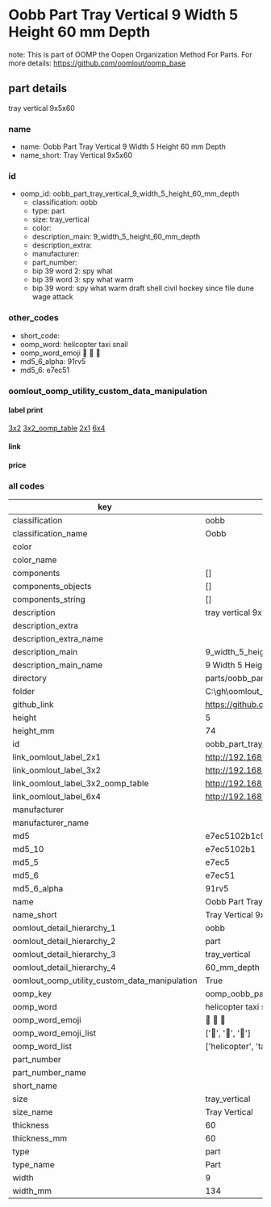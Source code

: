 # Oobb Part Tray Vertical 9 Width 5 Height 60 mm Depth  

note: This is part of OOMP the Oopen Organization Method For Parts. For more details: https://github.com/oomlout/oomp_base

##  part details
  



tray vertical 9x5x60



### name
* name: Oobb Part Tray Vertical 9 Width 5 Height 60 mm Depth
* name_short: Tray Vertical 9x5x60 
### id
* oomp_id: oobb_part_tray_vertical_9_width_5_height_60_mm_depth
  * classification: oobb
  * type: part
  * size: tray_vertical
  * color: 
  * description_main: 9_width_5_height_60_mm_depth
  * description_extra: 
  * manufacturer: 
  * part_number: 
  * bip 39 word 2: spy what
  * bip 39 word 3: spy what warm
  * bip 39 word: spy what warm draft shell civil hockey since file dune wage attack

### other_codes
* short_code: 
* oomp_word: helicopter taxi snail
* oomp_word_emoji :helicopter: :taxi: :snail:
* md5_6_alpha: 91rv5
* md5_6: e7ec51






### oomlout_oomp_utility_custom_data_manipulation
#### label print
[3x2](http://192.168.1.245:1112/?label=oomp%2091rv5)
[3x2_oomp_table](http://192.168.1.108:1112/?label=oomp%2091rv5)
[2x1](http://192.168.1.242:1112/?label=oomp%2091rv5)
[6x4](http://192.168.1.55:1112/?label=oomp%2091rv5)    

#### link

                              

#### price







### all codes 
| key | value |  
| --- | --- |  
| classification | oobb |  
| classification_name | Oobb |  
| color |  |  
| color_name |  |  
| components | [] |  
| components_objects | [] |  
| components_string | [] |  
| description | tray vertical 9x5x60 |  
| description_extra |  |  
| description_extra_name |  |  
| description_main | 9_width_5_height_60_mm_depth |  
| description_main_name | 9 Width 5 Height 60 mm Depth |  
| directory | parts/oobb_part_tray_vertical_9_width_5_height_60_mm_depth |  
| folder | C:\gh\oomlout_oobb_version_4_generated_parts\parts\oobb_part_tray_vertical_9_width_5_height_60_mm_depth |  
| github_link | https://github.com/oomlout/oomlout_oomp_part_src/tree/main/parts/oobb_part_tray_vertical_9_width_5_height_60_mm_depth |  
| height | 5 |  
| height_mm | 74 |  
| id | oobb_part_tray_vertical_9_width_5_height_60_mm_depth |  
| link_oomlout_label_2x1 | http://192.168.1.242:1112/?label=oomp%2091rv5 |  
| link_oomlout_label_3x2 | http://192.168.1.245:1112/?label=oomp%2091rv5 |  
| link_oomlout_label_3x2_oomp_table | http://192.168.1.108:1112/?label=oomp%2091rv5 |  
| link_oomlout_label_6x4 | http://192.168.1.55:1112/?label=oomp%2091rv5 |  
| manufacturer |  |  
| manufacturer_name |  |  
| md5 | e7ec5102b1c92d8ca662b41fee7e769a |  
| md5_10 | e7ec5102b1 |  
| md5_5 | e7ec5 |  
| md5_6 | e7ec51 |  
| md5_6_alpha | 91rv5 |  
| name | Oobb Part Tray Vertical 9 Width 5 Height 60 mm Depth |  
| name_short | Tray Vertical 9x5x60  |  
| oomlout_detail_hierarchy_1 | oobb |  
| oomlout_detail_hierarchy_2 | part |  
| oomlout_detail_hierarchy_3 | tray_vertical |  
| oomlout_detail_hierarchy_4 | 60_mm_depth |  
| oomlout_oomp_utility_custom_data_manipulation | True |  
| oomp_key | oomp_oobb_part_tray_vertical_9_width_5_height_60_mm_depth |  
| oomp_word | helicopter taxi snail |  
| oomp_word_emoji | :helicopter: :taxi: :snail: |  
| oomp_word_emoji_list | [':helicopter:', ':taxi:', ':snail:'] |  
| oomp_word_list | ['helicopter', 'taxi', 'snail'] |  
| part_number |  |  
| part_number_name |  |  
| short_name |  |  
| size | tray_vertical |  
| size_name | Tray Vertical |  
| thickness | 60 |  
| thickness_mm | 60 |  
| type | part |  
| type_name | Part |  
| width | 9 |  
| width_mm | 134 |  
